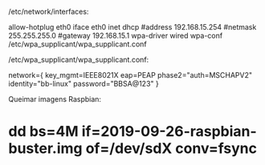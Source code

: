 /etc/network/interfaces:

allow-hotplug eth0
iface eth0 inet dhcp
        #address 192.168.15.254
        #netmask 255.255.255.0
        #gateway 192.168.15.1
        wpa-driver wired
        wpa-conf /etc/wpa_supplicant/wpa_supplicant.conf



/etc/wpa_supplicant/wpa_supplicant.conf:

network={
        key_mgmt=IEEE8021X
        eap=PEAP
        phase2="auth=MSCHAPV2"
        identity="bb-linux"
        password="BBSA@123"
}


Queimar imagens Raspbian:
# dd bs=4M if=2019-09-26-raspbian-buster.img of=/dev/sdX conv=fsync
